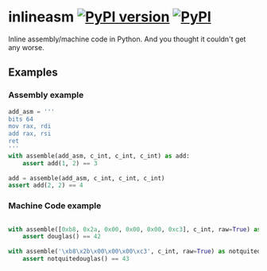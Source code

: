 # inlineasm [![PyPI version](https://badge.fury.io/py/inlineasm.svg)](https://badge.fury.io/py/inlineasm) [![PyPI](https://img.shields.io/pypi/l/inlineasm.svg?maxAge=2592000?style=flat-square)]()
Inline assembly/machine code in Python. And you thought it couldn't get any worse.
## Examples

### Assembly example
```python
add_asm = '''
bits 64
mov rax, rdi
add rax, rsi
ret
'''
with assemble(add_asm, c_int, c_int, c_int) as add:
    assert add(1, 2) == 3
    
add = assemble(add_asm, c_int, c_int, c_int)
assert add(2, 2) == 4
```

### Machine Code example
```python

with assemble([0xb8, 0x2a, 0x00, 0x00, 0x00, 0xc3], c_int, raw=True) as douglas:
    assert douglas() == 42
    
with assemble('\xb8\x2b\x00\x00\x00\xc3', c_int, raw=True) as notquitedouglas:
    assert notquitedouglas() == 43
```
